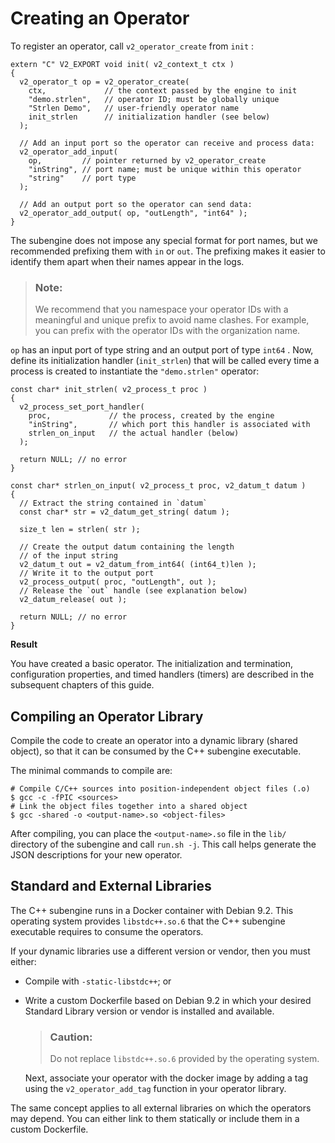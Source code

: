 <!-- loio4600b5ee3e2f43748ff250ae5a5da032 -->

# Creating an Operator

To register an operator, call `v2_operator_create` from `init` :

```
extern "C" V2_EXPORT void init( v2_context_t ctx )
{
  v2_operator_t op = v2_operator_create(
    ctx,             // the context passed by the engine to init
    "demo.strlen",   // operator ID; must be globally unique
    "Strlen Demo",   // user-friendly operator name
    init_strlen      // initialization handler (see below)
  );

  // Add an input port so the operator can receive and process data:
  v2_operator_add_input(
    op,         // pointer returned by v2_operator_create
    "inString", // port name; must be unique within this operator
    "string"    // port type
  );

  // Add an output port so the operator can send data:
  v2_operator_add_output( op, "outLength", "int64" );
}
```

The subengine does not impose any special format for port names, but we recommended prefixing them with `in` or `out`. The prefixing makes it easier to identify them apart when their names appear in the logs.

> ### Note:  
> We recommend that you namespace your operator IDs with a meaningful and unique prefix to avoid name clashes. For example, you can prefix with the operator IDs with the organization name.

`op` has an input port of type string and an output port of type `int64` . Now, define its initialization handler \(`init_strlen`\) that will be called every time a process is created to instantiate the `"demo.strlen"` operator:

```
const char* init_strlen( v2_process_t proc )
{
  v2_process_set_port_handler(
    proc,             // the process, created by the engine
    "inString",       // which port this handler is associated with
    strlen_on_input   // the actual handler (below)
  );

  return NULL; // no error
}

const char* strlen_on_input( v2_process_t proc, v2_datum_t datum )
{
  // Extract the string contained in `datum`
  const char* str = v2_datum_get_string( datum );

  size_t len = strlen( str );

  // Create the output datum containing the length
  // of the input string
  v2_datum_t out = v2_datum_from_int64( (int64_t)len );
  // Write it to the output port
  v2_process_output( proc, "outLength", out );
  // Release the `out` handle (see explanation below)
  v2_datum_release( out );

  return NULL; // no error
}
```

**Result**

You have created a basic operator. The initialization and termination, configuration properties, and timed handlers \(timers\) are described in the subsequent chapters of this guide.



<a name="loio4600b5ee3e2f43748ff250ae5a5da032__section_dnw_nd5_2db"/>

## Compiling an Operator Library

Compile the code to create an operator into a dynamic library \(shared object\), so that it can be consumed by the C++ subengine executable.

The minimal commands to compile are:

```
# Compile C/C++ sources into position-independent object files (.o)
$ gcc -c -fPIC <sources>
# Link the object files together into a shared object
$ gcc -shared -o <output-name>.so <object-files>
```

After compiling, you can place the `<output-name>.so` file in the `lib/` directory of the subengine and call `run.sh -j`. This call helps generate the JSON descriptions for your new operator.



<a name="loio4600b5ee3e2f43748ff250ae5a5da032__section_c5x_cf5_2db"/>

## Standard and External Libraries

The C++ subengine runs in a Docker container with Debian 9.2. This operating system provides `libstdc++.so.6` that the C++ subengine executable requires to consume the operators.

If your dynamic libraries use a different version or vendor, then you must either:

-   Compile with `-static-libstdc++`; or
-   Write a custom Dockerfile based on Debian 9.2 in which your desired Standard Library version or vendor is installed and available.

    > ### Caution:  
    > Do not replace `libstdc++.so.6` provided by the operating system.

    Next, associate your operator with the docker image by adding a tag using the `v2_operator_add_tag` function in your operator library.


The same concept applies to all external libraries on which the operators may depend. You can either link to them statically or include them in a custom Dockerfile.

